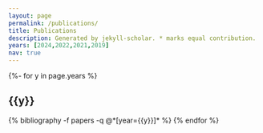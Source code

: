 ```yaml
---
layout: page
permalink: /publications/
title: Publications
description: Generated by jekyll-scholar. * marks equal contribution. 
years: [2024,2022,2021,2019]
nav: true
---
```

<!-- _pages/publications.md -->
<div class="publications">

{%- for y in page.years %}
  <h2 class="year">{{y}}</h2>
  {% bibliography -f papers -q @*[year={{y}}]* %}
{% endfor %}

</div>
